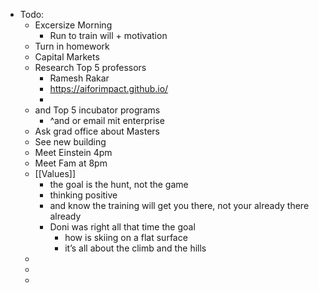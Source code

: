 - Todo:
    - Excersize Morning
        - Run to train will + motivation
    - Turn in homework
    - Capital Markets
    - Research Top 5 professors
        - Ramesh Rakar
        - https://aiforimpact.github.io/
        - 
    - and Top 5 incubator programs
        - ^and or email mit enterprise
    - Ask grad office about Masters
    - See new building
    - Meet Einstein 4pm
    - Meet Fam at 8pm
    - [[Values]]
        - the goal is the hunt, not the game
        - thinking positive
        - and know the training will get you there, not your already there already
        - Doni was right all that time the goal
            - how is skiing on a flat surface
            - it’s all about the climb and the hills
    - 
    - 
    - 
